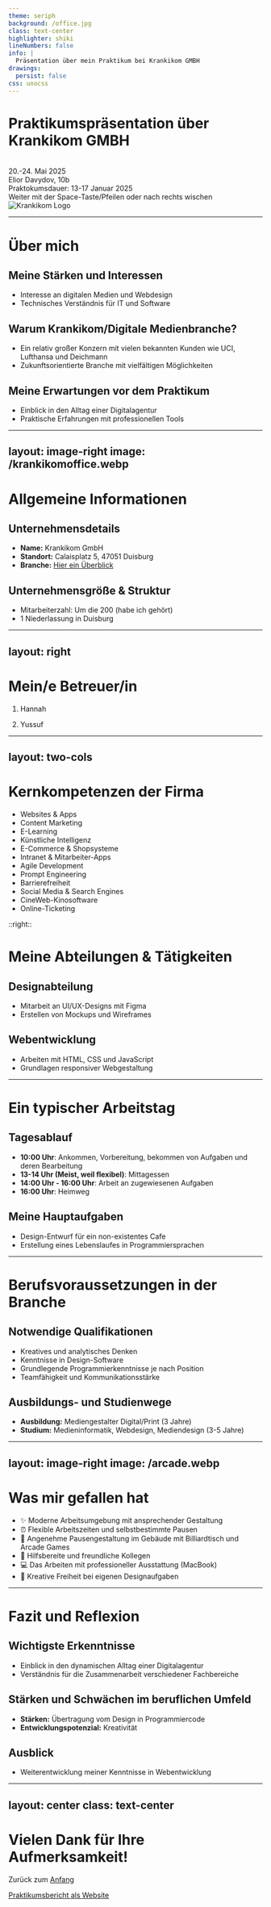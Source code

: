 ```yaml
---
theme: seriph
background: /office.jpg
class: text-center
highlighter: shiki
lineNumbers: false
info: |
  Präsentation über mein Praktikum bei Krankikom GMBH
drawings:
  persist: false
css: unocss
---
```


# Praktikumspräsentation über Krankikom GMBH
<br>
20.-24. Mai 2025

<div class="pt-6">
  <span class="text-xl">Elior Davydov, 10b</span><br>
  <span class="text-xl">Praktokumsdauer: 13-17 Januar 2025</span>
</div>

<div class="pt-12">
  <span @click="$slidev.nav.next" class="px-2 py-1 rounded cursor-pointer" hover="bg-white bg-opacity-10">
    Weiter mit der Space-Taste/Pfeilen oder nach rechts wischen <carbon:arrow-right class="inline"/>
  </span>
</div>

<div class="abs-br m-6 flex gap-2">
  <img src="/logokrankikom.webp" alt="Krankikom Logo" class="h-20" />
</div>

---

# Über mich

<v-clicks>

## Meine Stärken und Interessen
- Interesse an digitalen Medien und Webdesign
- Technisches Verständnis für IT und Software

## Warum Krankikom/Digitale Medienbranche?
- Ein relativ großer Konzern mit vielen bekannten Kunden wie UCI, Lufthansa und Deichmann
- Zukunftsorientierte Branche mit vielfältigen Möglichkeiten

## Meine Erwartungen vor dem Praktikum
- Einblick in den Alltag einer Digitalagentur
- Praktische Erfahrungen mit professionellen Tools

</v-clicks>

---
layout: image-right
image: /krankikomoffice.webp
---

# Allgemeine Informationen

<v-clicks>

## Unternehmensdetails
- **Name:** Krankikom GmbH
- **Standort:** Calaisplatz 5, 47051 Duisburg
- **Branche:** <a href="https://www.krankikom.de/services-und-loesungen">Hier ein Überblick</a>

## Unternehmensgröße & Struktur
- Mitarbeiterzahl: Um die 200 (habe ich gehört)
- 1 Niederlassung in Duisburg

</v-clicks>

---
layout: right
---

<v-clicks>

# Mein/e Betreuer/in

1. Hannah

2. Yussuf

</v-clicks>

---
layout: two-cols
---

# Kernkompetenzen der Firma

<v-clicks>

- Websites & Apps
- Content Marketing
- E-Learning
- Künstliche Intelligenz
- E-Commerce & Shopsysteme
- Intranet & Mitarbeiter-Apps
- Agile Development
- Prompt Engineering
- Barrierefreiheit
- Social Media & Search Engines
- CineWeb-Kinosoftware
- Online-Ticketing

</v-clicks>

::right::

# Meine Abteilungen & Tätigkeiten

<v-clicks>

## Designabteilung
- Mitarbeit an UI/UX-Designs mit Figma
- Erstellen von Mockups und Wireframes

## Webentwicklung
- Arbeiten mit HTML, CSS und JavaScript
- Grundlagen responsiver Webgestaltung

</v-clicks>

---

# Ein typischer Arbeitstag

<v-clicks>

## Tagesablauf
- **10:00 Uhr**: Ankommen, Vorbereitung, bekommen von Aufgaben und deren Bearbeitung
- **13-14 Uhr (Meist, weil flexibel)**: Mittagessen
- **14:00 Uhr - 16:00 Uhr**: Arbeit an zugewiesenen Aufgaben
- **16:00 Uhr**: Heimweg

## Meine Hauptaufgaben
- Design-Entwurf für ein non-existentes Cafe
- Erstellung eines Lebenslaufes in Programmiersprachen

</v-clicks>

---

# Berufsvoraussetzungen in der Branche

<v-clicks>

## Notwendige Qualifikationen
- Kreatives und analytisches Denken
- Kenntnisse in Design-Software
- Grundlegende Programmierkenntnisse je nach Position
- Teamfähigkeit und Kommunikationsstärke

## Ausbildungs- und Studienwege
- **Ausbildung:** Mediengestalter Digital/Print (3 Jahre)
- **Studium:** Medieninformatik, Webdesign, Mediendesign (3-5 Jahre)

</v-clicks>

---
layout: image-right
image: /arcade.webp
---

# Was mir gefallen hat

<div class="mt-10">

<v-clicks>

- ✨ Moderne Arbeitsumgebung mit ansprechender Gestaltung
- ⏰ Flexible Arbeitszeiten und selbstbestimmte Pausen
- 🏢 Angenehme Pausengestaltung im Gebäude mit Billiardtisch und Arcade Games
- 👥 Hilfsbereite und freundliche Kollegen
- 💻 Das Arbeiten mit professioneller Ausstattung (MacBook)
- 🎨 Kreative Freiheit bei eigenen Designaufgaben

</v-clicks>

</div>

---

# Fazit und Reflexion

<v-clicks>

## Wichtigste Erkenntnisse
- Einblick in den dynamischen Alltag einer Digitalagentur
- Verständnis für die Zusammenarbeit verschiedener Fachbereiche

## Stärken und Schwächen im beruflichen Umfeld
- **Stärken:** Übertragung vom Design in Programmiercode
- **Entwicklungspotenzial:** Kreativität

## Ausblick
- Weiterentwicklung meiner Kenntnisse in Webentwicklung

</v-clicks>

---
layout: center
class: text-center
---

# Vielen Dank für Ihre Aufmerksamkeit!

<div class="mt-12">
  Zurück zum <a href="https://bericht-2025.vercel.app/1" target="_self">Anfang</a>

  <a href="https://krankikompraktikum.netlify.app">Praktikumsbericht als Website</a>

</div>
